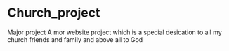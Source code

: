 # Church_project
Major project
A mor website project which is a special desication to all my church friends and family and above all to God
